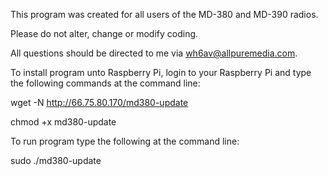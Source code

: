 This program was created for all users of the MD-380 and MD-390 radios.

Please do not alter, change or modify coding.

All questions should be directed to me via wh6av@allpuremedia.com.

To install program unto Raspberry Pi, login to your Raspberry Pi and type the following commands at the command line:

wget -N  http://66.75.80.170/md380-update

chmod +x md380-update

To run program type the following at the command line:

sudo ./md380-update
